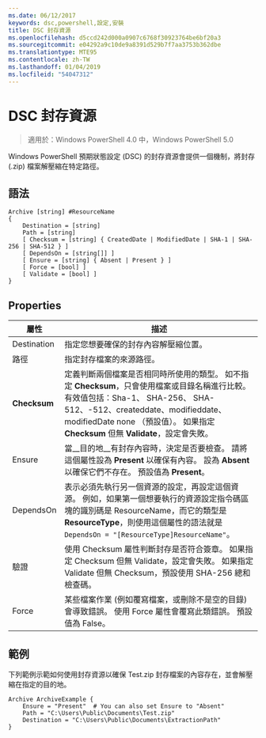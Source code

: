 ```yaml
---
ms.date: 06/12/2017
keywords: dsc,powershell,設定,安裝
title: DSC 封存資源
ms.openlocfilehash: d5ccd242d000a0907c6768f30923764be6bf20a3
ms.sourcegitcommit: e04292a9c10de9a8391d529b7f7aa3753b362dbe
ms.translationtype: MTE95
ms.contentlocale: zh-TW
ms.lasthandoff: 01/04/2019
ms.locfileid: "54047312"
---
```

# <a name="dsc-archive-resource"></a>DSC 封存資源

> 適用於：Windows PowerShell 4.0 中，Windows PowerShell 5.0

Windows PowerShell 預期狀態設定 (DSC) 的封存資源會提供一個機制，將封存 (.zip) 檔案解壓縮在特定路徑。

## <a name="syntax"></a>語法
```MOF
Archive [string] #ResourceName
{
    Destination = [string]
    Path = [string]
    [ Checksum = [string] { CreatedDate | ModifiedDate | SHA-1 | SHA-256 | SHA-512 } ]
    [ DependsOn = [string[]] ]
    [ Ensure = [string] { Absent | Present } ]
    [ Force = [bool] ]
    [ Validate = [bool] ]
}
```

## <a name="properties"></a>Properties

|  屬性  |  描述   |
|---|---|
| Destination| 指定您想要確保的封存內容解壓縮位置。|
| 路徑| 指定封存檔案的來源路徑。|
| __Checksum__| 定義判斷兩個檔案是否相同時所使用的類型。 如不指定 __Checksum__，只會使用檔案或目錄名稱進行比較。 有效值包括：Sha-1、 SHA-256、 SHA-512、-512、createddate、modifieddate、 modifiedDate none （預設值）。 如果指定 __Checksum__ 但無 __Validate__，設定會失敗。|
| Ensure| 當__目的地__有封存內容時，決定是否要檢查。 請將這個屬性設為 __Present__ 以確保有內容。 設為 __Absent__ 以確保它們不存在。 預設值為 __Present__。|
| DependsOn | 表示必須先執行另一個資源的設定，再設定這個資源。 例如，如果第一個想要執行的資源設定指令碼區塊的識別碼是 ResourceName，而它的類型是 __ResourceType__，則使用這個屬性的語法就是 `DependsOn = "[ResourceType]ResourceName"`。|
| 驗證| 使用 Checksum 屬性判斷封存是否符合簽章。 如果指定 Checksum 但無 Validate，設定會失敗。 如果指定 Validate 但無 Checksum，預設使用 SHA-256 總和檢查碼。|
| Force| 某些檔案作業 (例如覆寫檔案，或刪除不是空的目錄) 會導致錯誤。 使用 Force 屬性會覆寫此類錯誤。 預設值為 False。|

## <a name="example"></a>範例

下列範例示範如何使用封存資源以確保 Test.zip 封存檔案的內容存在，並會解壓縮在指定的目的地。

```
Archive ArchiveExample {
    Ensure = "Present"  # You can also set Ensure to "Absent"
    Path = "C:\Users\Public\Documents\Test.zip"
    Destination = "C:\Users\Public\Documents\ExtractionPath"
}
```